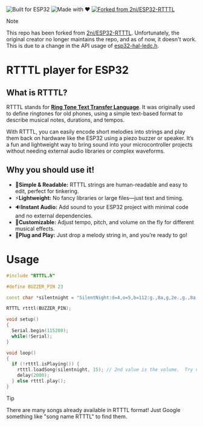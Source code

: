 ![Built for ESP32](https://img.shields.io/badge/Built%20for-ESP32-blue?logo=espressif&logoColor=white)
![Made with :heart:](https://img.shields.io/badge/Made%20with-%E2%9D%A4-red)
[![Forked from 2ni/ESP32-RTTTL](https://img.shields.io/badge/Forked%20from-2ni%2FESP32--RTTTL-181717?logo=github&logoColor=white)](https://github.com/2ni/ESP32-RTTTL)

> [!NOTE]
> This repo has been forked from [2ni/ESP32-RTTTL](https://github.com/2ni/ESP32-RTTTL). Unfortunately, the original creator no longer maintains the repo, and as of now, it doesn't work. This is due to a change in the API usage of [esp32-hal-ledc.h](https://github.com/espressif/arduino-esp32/blob/a4305284d085caeddd1190d141710fb6f1c6cbe1/cores/esp32/esp32-hal-ledc.h).

# RTTTL player for ESP32
## What is RTTTL?
RTTTL stands for [**Ring Tone Text Transfer Language**](https://en.wikipedia.org/wiki/Ring_Tone_Text_Transfer_Language). It was originally used to define ringtones for old phones, using a simple text-based format to describe musical notes, durations, and tempos.

With RTTTL, you can easily encode short melodies into strings and play them back on hardware like the ESP32 using a piezo buzzer or speaker. It’s a fun and lightweight way to bring sound into your microcontroller projects without needing external audio libraries or complex waveforms.

## Why you should use it!
- :musical_note:**Simple & Readable:** RTTTL strings are human-readable and easy to edit, perfect for tinkering.
- :zap:**Lightweight:** No fancy libraries or large files—just text and timing.
- :loud_sound:**Instant Audio:** Add sound to your ESP32 project with minimal code and no external dependencies.
- :jigsaw:**Customizable:** Adjust tempo, pitch, and volume on the fly for different musical effects.
- :rocket:**Plug and Play:** Just drop a melody string in, and you’re ready to go!

# Usage
```cpp
#include "RTTTL.h"

#define BUZZER_PIN 23

const char *silentnight = "SilentNight:d=4,o=5,b=112:g.,8a,g,2e.,g.,8a,g,2e.,2d6,d6,2b.,2c6,c6,2g.,2a,a,c6.,8b,a,g.,8a,g,2e.,2a,a,c6.,8b,a,g.,8a,g,2e.,2d6,d6,f6.,8d6,b,2c6.,2e6.,c6,g,e,g.,8f,d,2c.";

RTTTL rtttl(BUZZER_PIN);

void setup() 
{
  Serial.begin(115200);
  while(!Serial);
}

void loop() 
{
  if (!rtttl.isPlaying()) {
    rtttl.loadSong(silentnight, 15); // 2nd value is the volume.  Try values between ~5-30.
    delay(2000);
  } else rtttl.play();
}
```
> [!TIP]
> There are many songs already available in RTTTL format! Just Google something like "song name RTTTL" to find them.